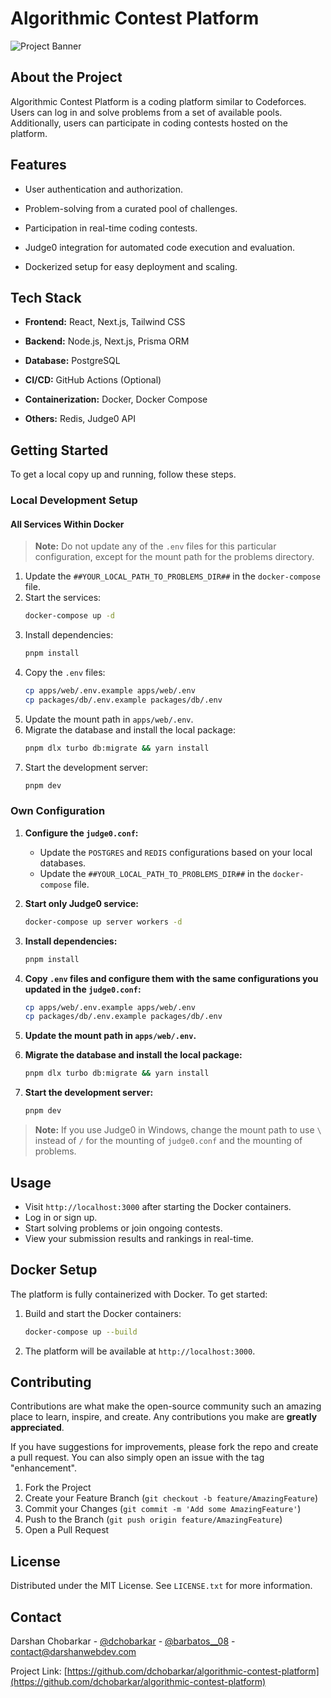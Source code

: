 # Algorithmic Contest Platform

![Project Banner](link-to-banner-image-if-any)

## About the Project

Algorithmic Contest Platform is a coding platform similar to Codeforces. Users can log in and solve problems from a set of available pools. Additionally, users can participate in coding contests hosted on the platform.

## Features

- User authentication and authorization.

- Problem-solving from a curated pool of challenges.

- Participation in real-time coding contests.

- Judge0 integration for automated code execution and evaluation.

- Dockerized setup for easy deployment and scaling.

## Tech Stack

- **Frontend:** React, Next.js, Tailwind CSS

- **Backend:** Node.js, Next.js, Prisma ORM

- **Database:** PostgreSQL

- **CI/CD:** GitHub Actions (Optional)

- **Containerization:** Docker, Docker Compose

- **Others:** Redis, Judge0 API

## Getting Started

To get a local copy up and running, follow these steps.

### Local Development Setup

#### All Services Within Docker

> **Note:** Do not update any of the `.env` files for this particular configuration, except for the mount path for the problems directory.

1. Update the `##YOUR_LOCAL_PATH_TO_PROBLEMS_DIR##` in the `docker-compose` file.
2. Start the services:
   ```sh
   docker-compose up -d
   ```
3. Install dependencies:
   ```sh
   pnpm install
   ```
4. Copy the `.env` files:
   ```sh
   cp apps/web/.env.example apps/web/.env
   cp packages/db/.env.example packages/db/.env
   ```
5. Update the mount path in `apps/web/.env`.
6. Migrate the database and install the local package:
   ```sh
   pnpm dlx turbo db:migrate && yarn install
   ```
7. Start the development server:
   ```sh
   pnpm dev
   ```

### **Own Configuration**

1. **Configure the `judge0.conf`:**

   - Update the `POSTGRES` and `REDIS` configurations based on your local databases.
   - Update the `##YOUR_LOCAL_PATH_TO_PROBLEMS_DIR##` in the `docker-compose` file.

2. **Start only Judge0 service:**

   ```sh
   docker-compose up server workers -d
   ```

3. **Install dependencies:**

   ```sh
   pnpm install
   ```

4. **Copy `.env` files and configure them with the same configurations you updated in the `judge0.conf`:**

   ```sh
   cp apps/web/.env.example apps/web/.env
   cp packages/db/.env.example packages/db/.env
   ```

5. **Update the mount path in `apps/web/.env`.**

6. **Migrate the database and install the local package:**

   ```sh
   pnpm dlx turbo db:migrate && yarn install
   ```

7. **Start the development server:**
   ```sh
   pnpm dev
   ```

> **Note:** If you use Judge0 in Windows, change the mount path to use `\` instead of `/` for the mounting of `judge0.conf` and the mounting of problems.

## **Usage**

- Visit `http://localhost:3000` after starting the Docker containers.
- Log in or sign up.
- Start solving problems or join ongoing contests.
- View your submission results and rankings in real-time.

## **Docker Setup**

The platform is fully containerized with Docker. To get started:

1. Build and start the Docker containers:

   ```sh
   docker-compose up --build
   ```

2. The platform will be available at `http://localhost:3000`.

## **Contributing**

Contributions are what make the open-source community such an amazing place to learn, inspire, and create. Any contributions you make are **greatly appreciated**.

If you have suggestions for improvements, please fork the repo and create a pull request. You can also simply open an issue with the tag "enhancement".

1. Fork the Project
2. Create your Feature Branch (`git checkout -b feature/AmazingFeature`)
3. Commit your Changes (`git commit -m 'Add some AmazingFeature'`)
4. Push to the Branch (`git push origin feature/AmazingFeature`)
5. Open a Pull Request

## **License**

Distributed under the MIT License. See `LICENSE.txt` for more information.

## Contact

Darshan Chobarkar - [@dchobarkar](https://www.linkedin.com/in/dchobarkar/) - [@barbatos\_\_08](https://twitter.com/barbatos__08) - contact@darshanwebdev.com

Project Link: [https://github.com/dchobarkar/algorithmic-contest-platform](https://github.com/dchobarkar/algorithmic-contest-platform)
